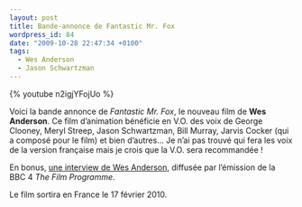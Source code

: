 ```yaml
---
layout: post
title: Bande-annonce de Fantastic Mr. Fox
wordpress_id: 84
date: "2009-10-28 22:47:34 +0100"
tags:
  - Wes Anderson
  - Jason Schwartzman
---
```


{% youtube n2igjYFojUo %}

Voici la bande annonce de _Fantastic Mr. Fox_, le nouveau film de **Wes
Anderson**. Ce film d’animation bénéficie en V.O. des voix de George Clooney,
Meryl Streep, Jason Schwartzman, Bill Murray, Jarvis Cocker (qui a composé pour
le film) et bien d’autres… Je n’ai pas trouvé qui fera les voix de la version
française mais je crois que la V.O. sera recommandée !

En bonus, [une interview de Wes Anderson][1], diffusée par l’émission de la BBC
4 _The Film Programme_.

Le film sortira en France le 17 février 2010.

[1]: https://www.bbc.co.uk/programmes/b00n9llt
